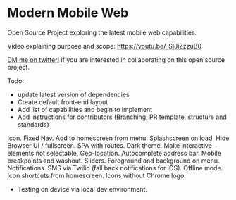 # Modern Mobile Web
Open Source Project exploring the latest mobile web capabilities.

Video explaining purpose and scope: https://youtu.be/-SIJiZzzuB0

[DM me on twitter!](http://twitter.com/petedram) if you are interested in collaborating on this open source project.

Todo:
- update latest version of dependencies
- Create default front-end layout
- Add list of capabilities and begin to implement
- Add instructions for contributors (Branching, PR template, structure and standards)


Icon. 
Fixed Nav. 
Add to homescreen from menu. 
Splashscreen on load. 
Hide Browser UI / fullscreen. 
SPA with routes. 
Dark theme. 
Make interactive elements not selectable. 
Geo-location. 
Autocomplete address bar. 
Mobile breakpoints and washout. 
Sliders. 
Foreground and background on menu. 
Notifications.
SMS via Twilio (fall back notifications for iOS).
Offline mode. 
Icon shortcuts from homescreen.
Icons without Chrome logo.

- Testing on device via local dev environment. 

